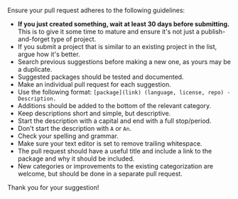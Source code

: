 Ensure your pull request adheres to the following guidelines:

- **If you just created something, wait at least 30 days before submitting.**
  This is to give it some time to mature and ensure it's not just a
  publish-and-forget type of project.
- If you submit a project that is similar to an existing project in the list,
  argue how it's better.
- Search previous suggestions before making a new one, as yours may be a
  duplicate.
- Suggested packages should be tested and documented.
- Make an individual pull request for each suggestion.
- Use the following format: `[package](link) (language, license, repo) - Description.`
- Additions should be added to the bottom of the relevant category.
- Keep descriptions short and simple, but descriptive.
- Start the description with a capital and end with a full stop/period.
- Don't start the description with `A` or `An`.
- Check your spelling and grammar.
- Make sure your text editor is set to remove trailing whitespace.
- The pull request should have a useful title and include a link to the package
  and why it should be included.
- New categories or improvements to the existing categorization are welcome,
  but should be done in a separate pull request.

Thank you for your suggestion!
